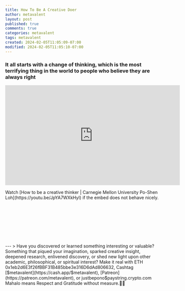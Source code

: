 ```yaml
---
title: How To Be A Creative Doer
author: metavalent
layout: post
published: true
comments: true
categories: metavalent
tags: metavalent
created: 2024-02-05T11:05:09-07:00
modified: 2024-02-05T11:05:10-07:00
---
```


### It all starts with a change of thinking, which is the most terrifying thing in the world to people who believe they are always right

<p style="text-align: center;">
<!-- YouTube Player -->
<iframe id="ytplayer" type="text/html" width="560" height="320"
  src="https://www.youtube.com/embed/JpYA7WXkHyI?autoplay=1"
  frameborder="0"></iframe>
</p>

<p>Watch [How to be a creative thinker | Carnegie Mellon University Po-Shen Loh](https://youtu.be/JpYA7WXkHyI) if the embed does not behave nicely.</p>

<!-- For custom thumbnail
![alt text](/assets/images/image.jpg "title")
-->

<p>&nbsp;</p>
<p>&nbsp;</p>
<p>&nbsp;</p>
<p>&nbsp;</p>
---
> Have you discovered or learned something interesting or valuable? Something that piqued your imagination, sparked creative insight, deepened research, enlivened discovery, or shed new light upon other academic, philosophical, or spiritual interest? Make it real with ETH 0x1eb2d6E3f26fBBF31B485bbe3e316D6dAd806632, Cashtag [$metavalent](https://cash.app/$metavalent), [Patreon](https://patreon.com/metavalent), or justbepono$paystring.crypto.com Mahalo means Respect and Gratitude without measure.🙏🏼
